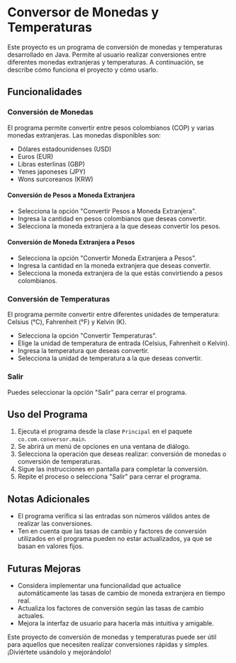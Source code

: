 # Conversor de Monedas y Temperaturas

Este proyecto es un programa de conversión de monedas y temperaturas desarrollado en Java. Permite al usuario realizar conversiones entre diferentes monedas extranjeras y temperaturas. A continuación, se describe cómo funciona el proyecto y cómo usarlo.

## Funcionalidades

### Conversión de Monedas
El programa permite convertir entre pesos colombianos (COP) y varias monedas extranjeras. Las monedas disponibles son:
- Dólares estadounidenses (USD)
- Euros (EUR)
- Libras esterlinas (GBP)
- Yenes japoneses (JPY)
- Wons surcoreanos (KRW)

#### Conversión de Pesos a Moneda Extranjera
- Selecciona la opción "Convertir Pesos a Moneda Extranjera".
- Ingresa la cantidad en pesos colombianos que deseas convertir.
- Selecciona la moneda extranjera a la que deseas convertir los pesos.

#### Conversión de Moneda Extranjera a Pesos
- Selecciona la opción "Convertir Moneda Extranjera a Pesos".
- Ingresa la cantidad en la moneda extranjera que deseas convertir.
- Selecciona la moneda extranjera de la que estás convirtiendo a pesos colombianos.

### Conversión de Temperaturas
El programa permite convertir entre diferentes unidades de temperatura: Celsius (°C), Fahrenheit (°F) y Kelvin (K).

- Selecciona la opción "Convertir Temperaturas".
- Elige la unidad de temperatura de entrada (Celsius, Fahrenheit o Kelvin).
- Ingresa la temperatura que deseas convertir.
- Selecciona la unidad de temperatura a la que deseas convertir.

### Salir
Puedes seleccionar la opción "Salir" para cerrar el programa.

## Uso del Programa

1. Ejecuta el programa desde la clase `Principal` en el paquete `co.com.conversor.main`.
2. Se abrirá un menú de opciones en una ventana de diálogo.
3. Selecciona la operación que deseas realizar: conversión de monedas o conversión de temperaturas.
4. Sigue las instrucciones en pantalla para completar la conversión.
5. Repite el proceso o selecciona "Salir" para cerrar el programa.

## Notas Adicionales

- El programa verifica si las entradas son números válidos antes de realizar las conversiones.
- Ten en cuenta que las tasas de cambio y factores de conversión utilizados en el programa pueden no estar actualizados, ya que se basan en valores fijos.

## Futuras Mejoras
- Considera implementar una funcionalidad que actualice automáticamente las tasas de cambio de moneda extranjera en tiempo real.
- Actualiza los factores de conversión según las tasas de cambio actuales.
- Mejora la interfaz de usuario para hacerla más intuitiva y amigable.

Este proyecto de conversión de monedas y temperaturas puede ser útil para aquellos que necesiten realizar conversiones rápidas y simples. ¡Diviértete usándolo y mejorándolo!
